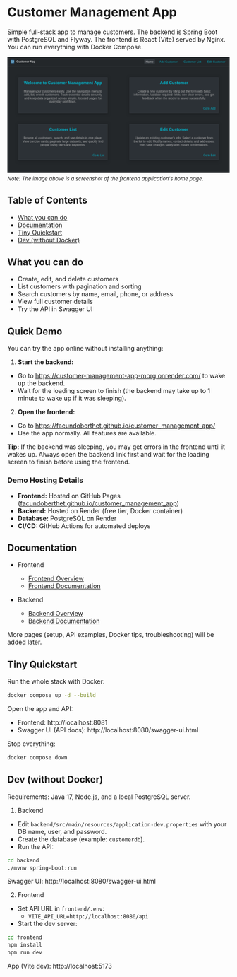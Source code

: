 # Customer Management App

Simple full‑stack app to manage customers. The backend is Spring Boot with PostgreSQL and Flyway. The frontend is React (Vite) served by Nginx. You can run everything with Docker Compose.

![Home page](docs/images/home_page.png)
<small><em>Note: The image above is a screenshot of the frontend application's home page.</em></small>

## Table of Contents

- [What you can do](#what-you-can-do)
- [Documentation](#documentation)
- [Tiny Quickstart](#tiny-quickstart)
- [Dev (without Docker)](#dev-without-docker)


## What you can do

- Create, edit, and delete customers
- List customers with pagination and sorting
- Search customers by name, email, phone, or address
- View full customer details
- Try the API in Swagger UI

## Quick Demo

You can try the app online without installing anything:

1. **Start the backend:**
  - Go to https://customer-management-app-morg.onrender.com/ to wake up the backend.
  - Wait for the loading screen to finish (the backend may take up to 1 minute to wake up if it was sleeping).
2. **Open the frontend:**
  - Go to https://facundoberthet.github.io/customer_management_app/
  - Use the app normally. All features are available.

**Tip:** If the backend was sleeping, you may get errors in the frontend until it wakes up. Always open the backend link first and wait for the loading screen to finish before using the frontend.

### Demo Hosting Details

- **Frontend:** Hosted on GitHub Pages ([facundoberthet.github.io/customer_management_app](https://facundoberthet.github.io/customer_management_app/))
- **Backend:** Hosted on Render (free tier, Docker container)
- **Database:** PostgreSQL on Render
- **CI/CD:** GitHub Actions for automated deploys

## Documentation

 - Frontend
   - [Frontend Overview](frontend/README.md)
   - [Frontend Documentation](frontend/docs/)

- Backend
  - [Backend Overview](backend/README.md)
  - [Backend Documentation](backend/docs/)

More pages (setup, API examples, Docker tips, troubleshooting) will be added later.

## Tiny Quickstart

Run the whole stack with Docker:

```bash
docker compose up -d --build
```

Open the app and API:
- Frontend: http://localhost:8081
- Swagger UI (API docs): http://localhost:8080/swagger-ui.html

Stop everything:

```bash
docker compose down
```

## Dev (without Docker)

Requirements: Java 17, Node.js, and a local PostgreSQL server.

1) Backend
- Edit `backend/src/main/resources/application-dev.properties` with your DB name, user, and password.
- Create the database (example: `customerdb`).
- Run the API:

```bash
cd backend
./mvnw spring-boot:run
```

Swagger UI: http://localhost:8080/swagger-ui.html

2) Frontend
- Set API URL in `frontend/.env`:
  - `VITE_API_URL=http://localhost:8080/api`
- Start the dev server:

```bash
cd frontend
npm install
npm run dev
```

App (Vite dev): http://localhost:5173
